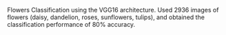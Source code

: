 Flowers Classification using the VGG16 architecture. 
Used 2936 images of flowers (daisy, dandelion, roses, sunflowers, tulips), and obtained the classification performance of 80% accuracy.
